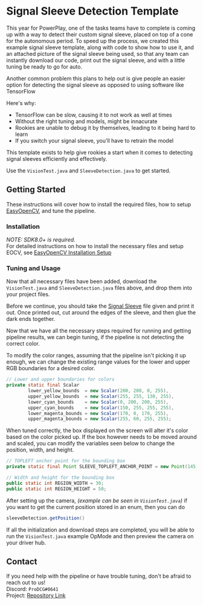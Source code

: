 # Signal Sleeve Detection Template
This year for PowerPlay, one of the tasks teams have to complete is coming up with a way to detect their custom signal sleeve, placed on top of a cone for the autonomous period. To speed up the process, we created this example signal sleeve template, along with code to show how to use it, and an attached picture of the signal sleeve being used, so that any team can instantly download our code, print out the signal sleeve, and with a little tuning be ready to go for auto. 

Another common problem this plans to help out is give people an easier option for detecting the signal sleeve as opposed to using software like TensorFlow

Here's why:
* TensorFlow can be slow, causing it to not work as well at times
* Without the right tuning and models, might be innacurate
* Rookies are unable to debug it by themselves, leading to it being hard to learn
* If you switch your signal sleeve, you'll have to retrain the model

This template exists to help give rookies a start when it comes to detecting signal sleeves efficiently and effectively.

Use the `VisionTest.java` and `SleeveDetection.java` to get started.

## Getting Started

These instructions will cover how to install the required files, how to setup [EasyOpenCV](https://github.com/OpenFTC/EasyOpenCV), and tune the pipeline.

### Installation

_NOTE: SDK8.0+ is required._<br />
For detailed instructions on how to install the necessary files and setup EOCV, see [EasyOpenCV Installation Setup](https://github.com/OpenFTC/EasyOpenCV)

### Tuning and Usage

Now that all necessary files have been added, download the `VisionTest.java` and `SleeveDetection.java` files above, and drop them into your project files.

Before we continue, you should take the [Signal Sleeve](https://github.com/ProDCG/PowerPlaySleeveDetection/blob/main/signal-sleeve-template.png) file given and print it out. Once printed out, cut around the edges of the sleeve, and then glue the dark ends together.

Now that we have all the necessary steps required for running and getting pipeline results, we can begin tuning, if the pipeline is not detecting the correct color.

To modify the color ranges, assuming that the pipeline isn't picking it up enough, we can change the existing range values for the lower and upper RGB boundaries for a desired color. <br />
```java
// Lower and upper boundaries for colors
private static final Scalar
        lower_yellow_bounds  = new Scalar(200, 200, 0, 255),
        upper_yellow_bounds  = new Scalar(255, 255, 130, 255),
        lower_cyan_bounds    = new Scalar(0, 200, 200, 255),
        upper_cyan_bounds    = new Scalar(150, 255, 255, 255),
        lower_magenta_bounds = new Scalar(170, 0, 170, 255),
        upper_magenta_bounds = new Scalar(255, 60, 255, 255);
```

When tuned correctly, the box displayed on the screen will alter it's color based on the color picked up. If the box however needs to be moved around and scaled, you can modify the variables seen below to change the position, width, and height.<br />
```java
// TOPLEFT anchor point for the bounding box
private static final Point SLEEVE_TOPLEFT_ANCHOR_POINT = new Point(145, 168);

// Width and height for the bounding box
public static int REGION_WIDTH = 30;
public static int REGION_HEIGHT = 50;
```

After setting up the camera, _(example can be seen in `VisionTest.java`)_ if you want to get the current position stored in an enum, then you can do
```java
sleeveDetection.getPosition()
```

If all the initialization and download steps are completed, you will be able to run the `VisionTest.java` example OpMode and then preview the camera on your driver hub.

## Contact

If you need help with the pipeline or have trouble tuning, don't be afraid to reach out to us! <br />
Discord: ```ProDCG#0641``` <br />
Project: [Repository Link](https://github.com/ProDCG/PowerPlaySleeveDetection)

